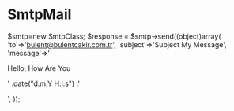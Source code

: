 # SmtpMail
 
 $smtp=new SmtpClass;
 $response = $smtp->send((object)array(
         'to'=>'bulent@bulentcakir.com.tr',
         'subject'=>'Subject My Message',
         'message'=>'<div>Hello, How Are You </div><p><span>'
         .date("d.m.Y H:i:s")
         .'</span></p>',
     ));
